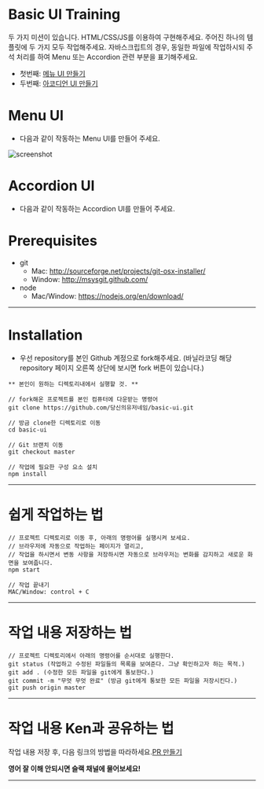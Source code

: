 # Basic UI Training

두 가지 미션이 있습니다. HTML/CSS/JS를 이용하여 구현해주세요. 주어진 하나의 템플릿에 두 가지 모두 작업해주세요.
자바스크립트의 경우, 동일한 파일에 작업하시되 주석 처리를 하여 Menu 또는 Accordion 관련 부분을 표기해주세요.

- 첫번째: [메뉴 UI 만들기](#Menu-UI)
- 두번째: [아코디언 UI 만들기](#Accordion-UI)

# Menu UI

- 다음과 같이 작동하는 Menu UI를 만들어 주세요.

![screenshot](https://github.com/vanilla-coding/basic-ui/blob/master/menu.gif?raw=true)

# Accordion UI

- 다음과 같이 작동하는 Accordion UI를 만들어 주세요.



# Prerequisites

- git
  - Mac: http://sourceforge.net/projects/git-osx-installer/
  - Window: http://msysgit.github.com/
- node
  - Mac/Window: https://nodejs.org/en/download/

---

# Installation

- 우선 repository를 본인 Github 계정으로 fork해주세요. (바닐라코딩 해당 repository 페이지 오른쪽 상단에 보시면 fork 버튼이 있습니다.)

```
** 본인이 원하는 디렉토리내에서 실행할 것. **

// fork해온 프로젝트를 본인 컴퓨터에 다운받는 명령어
git clone https://github.com/당신의유저네임/basic-ui.git

// 방금 clone한 디렉토리로 이동
cd basic-ui

// Git 브랜치 이동
git checkout master

// 작업에 필요한 구성 요소 설치
npm install
```

---

# 쉽게 작업하는 법

```
// 프로젝트 디렉토리로 이동 후, 아래의 명령어를 실행시켜 보세요.
// 브라우저에 자동으로 작업하는 페이지가 열리고,
// 작업을 하시면서 변동 사항을 저장하시면 자동으로 브라우저는 변화를 감지하고 새로운 화면을 보여줍니다.
npm start

// 작업 끝내기
MAC/Window: control + C
```

---

# 작업 내용 저장하는 법

```
// 프로젝트 디렉토리에서 아래의 명령어를 순서대로 실행한다.
git status (작업하고 수정된 파일들의 목록을 보여준다. 그냥 확인하고자 하는 목적.)
git add . (수정한 모든 파일을 git에게 통보한다.)
git commit -m "무엇 무엇 완료" (방금 git에게 통보한 모든 파일을 저장시킨다.)
git push origin master
```

---

# 작업 내용 Ken과 공유하는 법

작업 내용 저장 후, 다음 링크의 방법을 따라하세요.[PR 만들기](https://help.github.com/articles/creating-a-pull-request-from-a-fork/)

**영어 잘 이해 안되시면 슬랙 채널에 물어보세요!**

---
